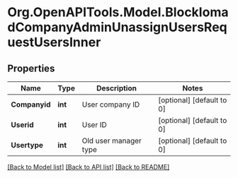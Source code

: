 # Org.OpenAPITools.Model.BlockIomadCompanyAdminUnassignUsersRequestUsersInner

## Properties

Name | Type | Description | Notes
------------ | ------------- | ------------- | -------------
**Companyid** | **int** | User company ID | [optional] [default to 0]
**Userid** | **int** | User ID | [optional] [default to 0]
**Usertype** | **int** | Old user manager type | [optional] [default to 0]

[[Back to Model list]](../README.md#documentation-for-models) [[Back to API list]](../README.md#documentation-for-api-endpoints) [[Back to README]](../README.md)

